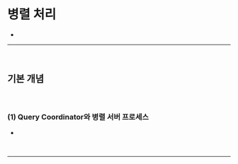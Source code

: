 # 병렬 처리
> 
* 

<hr>
<br>

## 기본 개념
#### 

<br>

### (1) Query Coordinator와 병렬 서버 프로세스
* 

<br>
<hr>
<br>
